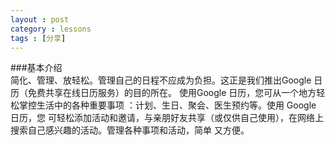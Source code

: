 ```yaml
---
layout : post
category : lessons
tags : [分享]
--- 
```

###基本介绍    
           简化、管理、放轻松。管理自己的日程不应成为负担。这正是我们推出Google 日历（免费共享在线日历服务）的目的所在。
        使用Google 日历，您可从一个地方轻松掌控生活中的各种重要事项 ：计划、生日、聚会、医生预约等。使用 Google 日历，您
        可轻松添加活动和邀请，与亲朋好友共享（或仅供自己使用），在网络上搜索自己感兴趣的活动。管理各种事项和活动，简单
        又方便。
